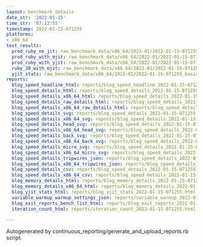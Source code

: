 ```yaml
---
layout: benchmark_details
date_str: '2022-01-15'
time_str: '07:12:55'
timestamp: 2022-01-15-071255
platforms:
- x86_64
test_results:
  prod_ruby_no_jit: raw_benchmark_data/x86_64/2022-01/2022-01-15-071255_basic_benchmark_prod_ruby_no_jit.json
  prod_ruby_with_mjit: raw_benchmark_data/x86_64/2022-01/2022-01-15-071255_basic_benchmark_prod_ruby_with_mjit.json
  prod_ruby_with_yjit: raw_benchmark_data/x86_64/2022-01/2022-01-15-071255_basic_benchmark_prod_ruby_with_yjit.json
  ruby_30_with_mjit: raw_benchmark_data/x86_64/2022-01/2022-01-15-071255_basic_benchmark_ruby_30_with_mjit.json
  yjit_stats: raw_benchmark_data/x86_64/2022-01/2022-01-15-071255_basic_benchmark_yjit_stats.json
reports:
  blog_speed_headline_html: reports/blog_speed_headline_2022-01-15-071255.html
  blog_speed_details_html: reports/blog_speed_details_2022-01-15-071255.html
  blog_speed_details_x86_64_html: reports/blog_speed_details_2022-01-15-071255.x86_64.html
  blog_speed_details_raw_details_html: reports/blog_speed_details_2022-01-15-071255.raw_details.html
  blog_speed_details_x86_64_raw_details_html: reports/blog_speed_details_2022-01-15-071255.x86_64.raw_details.html
  blog_speed_details_svg: reports/blog_speed_details_2022-01-15-071255.svg
  blog_speed_details_x86_64_svg: reports/blog_speed_details_2022-01-15-071255.x86_64.svg
  blog_speed_details_head_svg: reports/blog_speed_details_2022-01-15-071255.head.svg
  blog_speed_details_x86_64_head_svg: reports/blog_speed_details_2022-01-15-071255.x86_64.head.svg
  blog_speed_details_back_svg: reports/blog_speed_details_2022-01-15-071255.back.svg
  blog_speed_details_x86_64_back_svg: reports/blog_speed_details_2022-01-15-071255.x86_64.back.svg
  blog_speed_details_micro_svg: reports/blog_speed_details_2022-01-15-071255.micro.svg
  blog_speed_details_x86_64_micro_svg: reports/blog_speed_details_2022-01-15-071255.x86_64.micro.svg
  blog_speed_details_tripwires_json: reports/blog_speed_details_2022-01-15-071255.tripwires.json
  blog_speed_details_x86_64_tripwires_json: reports/blog_speed_details_2022-01-15-071255.x86_64.tripwires.json
  blog_speed_details_csv: reports/blog_speed_details_2022-01-15-071255.csv
  blog_speed_details_x86_64_csv: reports/blog_speed_details_2022-01-15-071255.x86_64.csv
  blog_memory_details_html: reports/blog_memory_details_2022-01-15-071255.html
  blog_memory_details_x86_64_html: reports/blog_memory_details_2022-01-15-071255.x86_64.html
  blog_yjit_stats_html: reports/blog_yjit_stats_2022-01-15-071255.html
  variable_warmup_warmup_settings_json: reports/variable_warmup_2022-01-15-071255.warmup_settings.json
  blog_exit_reports_bench_list_html: reports/blog_exit_reports_2022-01-15-071255.bench_list.html
  iteration_count_html: reports/iteration_count_2022-01-15-071255.html

---
```

Autogenerated by continuous_reporting/generate_and_upload_reports.rb script.
